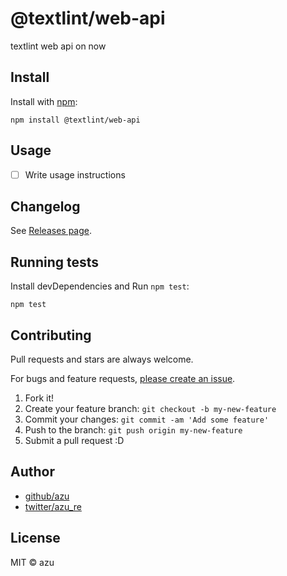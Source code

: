 # @textlint/web-api

textlint web api on now

## Install

Install with [npm](https://www.npmjs.com/):

    npm install @textlint/web-api

## Usage

- [ ] Write usage instructions

## Changelog

See [Releases page](https://github.com/textlint/web-api/releases).

## Running tests

Install devDependencies and Run `npm test`:

    npm test

## Contributing

Pull requests and stars are always welcome.

For bugs and feature requests, [please create an issue](https://github.com/textlint/web-api/issues).

1. Fork it!
2. Create your feature branch: `git checkout -b my-new-feature`
3. Commit your changes: `git commit -am 'Add some feature'`
4. Push to the branch: `git push origin my-new-feature`
5. Submit a pull request :D

## Author

- [github/azu](https://github.com/azu)
- [twitter/azu_re](https://twitter.com/azu_re)

## License

MIT © azu
